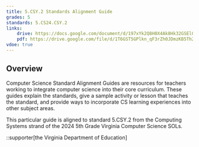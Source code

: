 ```yaml
---
title: 5.CSY.2 Standards Alignment Guide
grades: 5
standards: 5.CS24.CSY.2
links:
    drive: https://docs.google.com/document/d/197xYk2Q8H0X4Ak8Hk32GSEl0nMQ7lSqLJYikxDBy39Q/edit?usp=drive_link
    pdf: https://drive.google.com/file/d/1T6GST5GPlkn_qF3rZh0JDmzKB5Th2DYM/view?usp=drive_link
vdoe: true
---
```


## Overview

Computer Science Standard Alignment Guides are resources for teachers working to integrate computer science into their core curriculum. These guides explain the standards, give a sample activity or lesson that teaches the standard, and provide ways to incorporate CS learning experiences into other subject areas. 

This particular guide is aligned to standard 5.CSY.2 from the Computing Systems strand of the 2024 5th Grade Virginia Computer Science SOLs.

::supporter[the Virginia Department of Education]